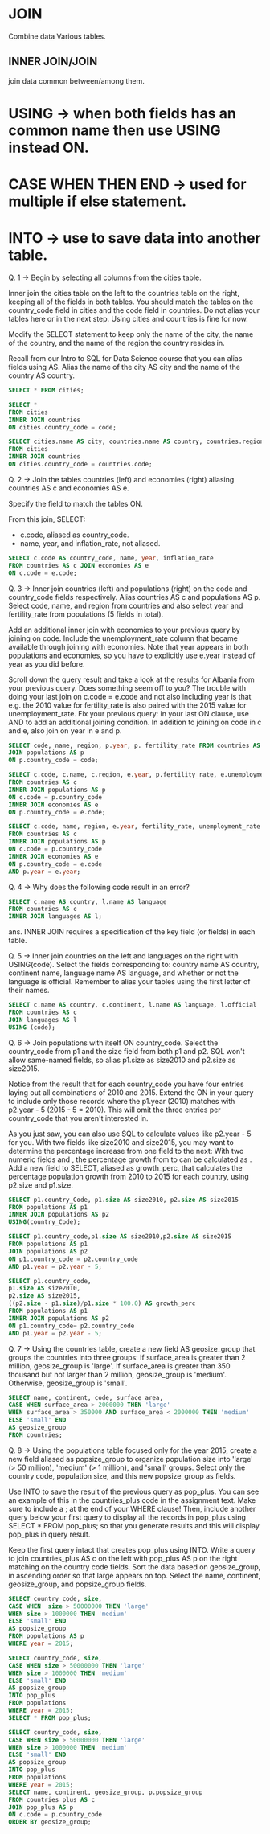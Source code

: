 # JOIN

Combine data Various tables.

## INNER JOIN/JOIN

join data common between/among them.

# USING -> when both fields has an common name then use USING instead ON.

# CASE WHEN THEN END -> used for multiple if else statement.

# INTO -> use to save data into another table.

Q. 1 -> Begin by selecting all columns from the cities table.

Inner join the cities table on the left to the countries table on the right, keeping all of the fields in both tables.
You should match the tables on the country_code field in cities and the code field in countries.
Do not alias your tables here or in the next step. Using cities and countries is fine for now.

Modify the SELECT statement to keep only the name of the city, the name of the country, and the name of the region the country resides in.

Recall from our Intro to SQL for Data Science course that you can alias fields using AS. Alias the name of the city AS city and the name of the country AS country.

```sql
SELECT * FROM cities;

SELECT *
FROM cities
INNER JOIN countries
ON cities.country_code = code;

SELECT cities.name AS city, countries.name AS country, countries.region
FROM cities
INNER JOIN countries
ON cities.country_code = countries.code;
```

Q. 2 -> Join the tables countries (left) and economies (right) aliasing countries AS c and economies AS e.

Specify the field to match the tables ON.

From this join, SELECT:

-   c.code, aliased as country_code.
-   name, year, and inflation_rate, not aliased.

```sql
SELECT c.code AS country_code, name, year, inflation_rate
FROM countries AS c JOIN economies AS e
ON c.code = e.code;
```

Q. 3 -> Inner join countries (left) and populations (right) on the code and country_code fields respectively.
Alias countries AS c and populations AS p.
Select code, name, and region from countries and also select year and fertility_rate from populations (5 fields in total).

Add an additional inner join with economies to your previous query by joining on code.
Include the unemployment_rate column that became available through joining with economies.
Note that year appears in both populations and economies, so you have to explicitly use e.year instead of year as you did before.

Scroll down the query result and take a look at the results for Albania from your previous query. Does something seem off to you?
The trouble with doing your last join on c.code = e.code and not also including year is that e.g. the 2010 value for fertility_rate is also paired with the 2015 value for unemployment_rate.
Fix your previous query: in your last ON clause, use AND to add an additional joining condition. In addition to joining on code in c and e, also join on year in e and p.

```sql
SELECT code, name, region, p.year, p. fertility_rate FROM countries AS c
JOIN populations AS p
ON p.country_code = code;

SELECT c.code, c.name, c.region, e.year, p.fertility_rate, e.unemployment_rate
FROM countries AS c
INNER JOIN populations AS p
ON c.code = p.country_code
INNER JOIN economies AS e
ON p.country_code = e.code;

SELECT c.code, name, region, e.year, fertility_rate, unemployment_rate
FROM countries AS c
INNER JOIN populations AS p
ON c.code = p.country_code
INNER JOIN economies AS e
ON p.country_code = e.code
AND p.year = e.year;
```

Q. 4 -> Why does the following code result in an error?

```sql
SELECT c.name AS country, l.name AS language
FROM countries AS c
INNER JOIN languages AS l;
```

ans. INNER JOIN requires a specification of the key field (or fields) in each table.

Q. 5 -> Inner join countries on the left and languages on the right with USING(code).
Select the fields corresponding to:
country name AS country,
continent name,
language name AS language, and
whether or not the language is official.
Remember to alias your tables using the first letter of their names.

```sql
SELECT c.name AS country, c.continent, l.name AS language, l.official
FROM countries AS c
JOIN languages AS l
USING (code);
```

Q. 6 -> Join populations with itself ON country_code.
Select the country_code from p1 and the size field from both p1 and p2. SQL won't allow same-named fields, so alias p1.size as size2010 and p2.size as size2015.

Notice from the result that for each country_code you have four entries laying out all combinations of 2010 and 2015.
Extend the ON in your query to include only those records where the p1.year (2010) matches with p2.year - 5 (2015 - 5 = 2010). This will omit the three entries per country_code that you aren't interested in.

As you just saw, you can also use SQL to calculate values like p2.year - 5 for you. With two fields like size2010 and size2015, you may want to determine the percentage increase from one field to the next:
With two numeric fields and , the percentage growth from to can be calculated as .
Add a new field to SELECT, aliased as growth_perc, that calculates the percentage population growth from 2010 to 2015 for each country, using p2.size and p1.size.

```sql
SELECT p1.country_Code, p1.size AS size2010, p2.size AS size2015
FROM populations AS p1
INNER JOIN populations AS p2
USING(country_Code);

SELECT p1.country_code,p1.size AS size2010,p2.size AS size2015
FROM populations AS p1
JOIN populations AS p2
ON p1.country_code = p2.country_code
AND p1.year = p2.year - 5;

SELECT p1.country_code,
p1.size AS size2010,
p2.size AS size2015,
((p2.size - p1.size)/p1.size * 100.0) AS growth_perc
FROM populations AS p1
INNER JOIN populations AS p2
ON p1.country_code= p2.country_code
AND p1.year = p2.year - 5;
```

Q. 7 -> Using the countries table, create a new field AS geosize_group that groups the countries into three groups:
If surface_area is greater than 2 million, geosize_group is 'large'.
If surface_area is greater than 350 thousand but not larger than 2 million, geosize_group is 'medium'.
Otherwise, geosize_group is 'small'.

```sql
SELECT name, continent, code, surface_area,
CASE WHEN surface_area > 2000000 THEN 'large'
WHEN surface_area > 350000 AND surface_area < 2000000 THEN 'medium'
ELSE 'small' END
AS geosize_group
FROM countries;
```

Q. 8 -> Using the populations table focused only for the year 2015, create a new field aliased as popsize_group to organize population size into
'large' (> 50 million),
'medium' (> 1 million), and
'small' groups.
Select only the country code, population size, and this new popsize_group as fields.

Use INTO to save the result of the previous query as pop_plus. You can see an example of this in the countries_plus code in the assignment text. Make sure to include a ; at the end of your WHERE clause!
Then, include another query below your first query to display all the records in pop_plus using SELECT \* FROM pop_plus; so that you generate results and this will display pop_plus in query result.

Keep the first query intact that creates pop_plus using INTO.
Write a query to join countries_plus AS c on the left with pop_plus AS p on the right matching on the country code fields.
Sort the data based on geosize_group, in ascending order so that large appears on top.
Select the name, continent, geosize_group, and popsize_group fields.

```sql
SELECT country_code, size,
CASE WHEN  size > 50000000 THEN 'large'
WHEN size > 1000000 THEN 'medium'
ELSE 'small' END
AS popsize_group
FROM populations AS p
WHERE year = 2015;

SELECT country_code, size,
CASE WHEN size > 50000000 THEN 'large'
WHEN size > 1000000 THEN 'medium'
ELSE 'small' END
AS popsize_group
INTO pop_plus
FROM populations
WHERE year = 2015;
SELECT * FROM pop_plus;

SELECT country_code, size,
CASE WHEN size > 50000000 THEN 'large'
WHEN size > 1000000 THEN 'medium'
ELSE 'small' END
AS popsize_group
INTO pop_plus
FROM populations
WHERE year = 2015;
SELECT name, continent, geosize_group, p.popsize_group
FROM countries_plus AS c
JOIN pop_plus AS p
ON c.code = p.country_code
ORDER BY geosize_group;
```
